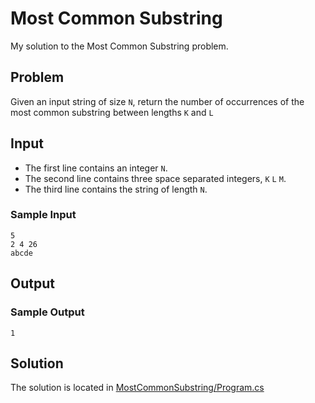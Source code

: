 # Most Common Substring
My solution to the Most Common Substring problem.

## Problem
Given an input string of size `N`, return the number of occurrences of the most common substring between lengths `K` and `L`

## Input
 * The first line contains an integer `N`.
 * The second line contains three space separated integers, `K` `L` `M`.
 * The third line contains the string of length `N`.
 
### Sample Input
 ```
 5
 2 4 26
 abcde
 ``` 

## Output
### Sample Output
 ```
 1
 ```

 ## Solution
 The solution is located in [MostCommonSubstring/Program.cs](MostCommonSubstring/Program.cs)